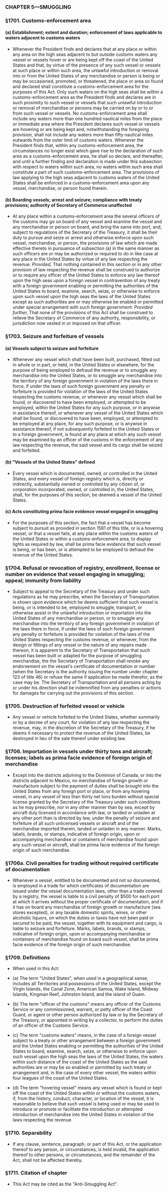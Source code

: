### **CHAPTER 5—SMUGGLING**

### §1701. Customs-enforcement area
#### (a) Establishment; extent and duration; enforcement of laws applicable to waters adjacent to customs waters
* Whenever the President finds and declares that at any place or within any area on the high seas adjacent to but outside customs waters any vessel or vessels hover or are being kept off the coast of the United States and that, by virtue of the presence of any such vessel or vessels at such place or within such area, the unlawful introduction or removal into or from the United States of any merchandise or person is being or may be occasioned, promoted, or threatened, the place or area so found and declared shall constitute a customs-enforcement area for the purposes of this Act. Only such waters on the high seas shall be within a customs-enforcement area as the President finds and declares are in such proximity to such vessel or vessels that such unlawful introduction or removal of merchandise or persons may be carried on by or to or from such vessel or vessels. No customs-enforcement area shall include any waters more than one hundred nautical miles from the place or immediate area where the President declares such vessel or vessels are hovering or are being kept and, notwithstanding the foregoing provision, shall not include any waters more than fifty nautical miles outwards from the outer limit of customs waters. Whenever the President finds that, within any customs-enforcement area, the circumstances no longer exist which gave rise to the declaration of such area as a customs-enforcement area, he shall so declare, and thereafter, and until a further finding and declaration is made under this subsection with respect to waters within such area, no waters within such area shall constitute a part of such customs-enforcement area. The provisions of law applying to the high seas adjacent to customs waters of the United States shall be enforced in a customs-enforcement area upon any vessel, merchandise, or person found therein.

#### (b) Boarding vessels; arrest and seizure; compliance with treaty provisions; authority of Secretary of Commerce unaffected
* At any place within a customs-enforcement area the several officers of the customs may go on board of any vessel and examine the vessel and any merchandise or person on board, and bring the same into port, and, subject to regulations of the Secretary of the Treasury, it shall be their duty to pursue and seize or arrest and otherwise enforce upon such vessel, merchandise, or person, the provisions of law which are made effective thereto in pursuance of subsection (a) in the same manner as such officers are or may be authorized or required to do in like case at any place in the United States by virtue of any law respecting the revenue: _Provided,_ That nothing contained in this section or in any other provision of law respecting the revenue shall be construed to authorize or to require any officer of the United States to enforce any law thereof upon the high seas upon a foreign vessel in contravention of any treaty with a foreign government enabling or permitting the authorities of the United States to board, examine, search, seize, or otherwise to enforce upon such vessel upon the high seas the laws of the United States except as such authorities are or may otherwise be enabled or permitted under special arrangement with such foreign government: _Provided further,_ That none of the provisions of this Act shall be construed to relieve the Secretary of Commerce of any authority, responsibility, or jurisdiction now vested in or imposed on that officer.

### §1703. Seizure and forfeiture of vessels
#### (a) Vessels subject to seizure and forfeiture
* Whenever any vessel which shall have been built, purchased, fitted out in whole or in part, or held, in the United States or elsewhere, for the purpose of being employed to defraud the revenue or to smuggle any merchandise into the United States, or to smuggle any merchandise into the territory of any foreign government in violation of the laws there in force, if under the laws of such foreign government any penalty or forfeiture is provided for violation of the laws of the United States respecting the customs revenue, or whenever any vessel which shall be found, or discovered to have been employed, or attempted to be employed, within the United States for any such purpose, or in anywise in assistance thereof, or whenever any vessel of the United States which shall be found, or discovered to have been, employed, or attempted to be employed at any place, for any such purpose, or is anywise in assistance thereof, if not subsequently forfeited to the United States or to a foreign government, is found at any place at which any such vessel may be examined by an officer of the customs in the enforcement of any law respecting the revenue, the said vessel and its cargo shall be seized and forfeited.

#### (b) "Vessels of the United States" defined
* Every vessel which is documented, owned, or controlled in the United States, and every vessel of foreign registry which is, directly or indirectly, substantially owned or controlled by any citizen of, or corporation incorporated, owned, or controlled in, the United States, shall, for the purposes of this section, be deemed a vessel of the United States.

#### (c) Acts constituting prima facie evidence vessel engaged in smuggling
* For the purposes of this section, the fact that a vessel has become subject to pursuit as provided in section 1581 of this title, or is a hovering vessel, or that a vessel fails, at any place within the customs waters of the United States or within a customs-enforcement area, to display lights as required by law, shall be prima facie evidence that such vessel is being, or has been, or is attempted to be employed to defraud the revenue of the United States.

### §1704. Refusal or revocation of registry, enrollment, license or number on evidence that vessel engaging in smuggling; appeal; immunity from liability
* Subject to appeal to the Secretary of the Treasury and under such regulations as he may prescribe, when the Secretary of Transportation is shown upon evidence which he deems sufficient that such vessel is being, or is intended to be, employed to smuggle, transport, or otherwise assist in the unlawful introduction or importation into the United States of any merchandise or person, or to smuggle any merchandise into the territory of any foreign government in violation of the laws there in force, if under the laws of such foreign government any penalty or forfeiture is provided for violation of the laws of the United States respecting the customs revenue, or whenever, from the design or fittings of any vessel or the nature of any repairs made thereon, it is apparent to the Secretary of Transportation that such vessel has been built or adapted for the purpose of smuggling merchandise, the the Secretary of Transportation shall revoke any endorsement on the vessel's certificate of documentation or number (when the Secretary is the authority issuing the number under chapter 123 of title 46) or refuse the same if application be made therefor, as the case may be. The Secretary of Transportation and all persons acting by or under his direction shall be indemnified from any penalties or actions for damages for carrying out the provisions of this section.

### §1705. Destruction of forfeited vessel or vehicle
* Any vessel or vehicle forfeited to the United States, whether summarily or by a decree of any court, for violation of any law respecting the revenue, may, in the discretion of the Secretary of the Treasury, if he deems it necessary to protect the revenue of the United States, be destroyed in lieu of the sale thereof under existing law.

### §1706. Importation in vessels under thirty tons and aircraft; licenses; labels as prima facie evidence of foreign origin of merchandise
* Except into the districts adjoining to the Dominion of Canada, or into the districts adjacent to Mexico, no merchandise of foreign growth or manufacture subject to the payment of duties shall be brought into the United States from any foreign port or place, or from any hovering vessel, in any vessel of less than thirty net tons burden without special license granted by the Secretary of the Treasury under such conditions as he may prescribe, nor in any other manner than by sea, except by aircraft duly licensed in accordance with law, or landed or unladen at any other port than is directed by law, under the penalty of seizure and forfeiture of all such unlicensed vessels or aircraft and of the merchandise imported therein, landed or unladen in any manner. Marks, labels, brands, or stamps, indicative of foreign origin, upon or accompanying merchandise or containers of merchandise found upon any such vessel or aircraft, shall be prima facie evidence of the foreign origin of such merchandise.

### §1706a. Civil penalties for trading without required certificate of documentation
* Whenever a vessel, entitled to be documented and not so documented, is employed in a trade for which certificates of documentation are issued under the vessel documentation laws, other than a trade covered by a registry, the vessel is liable to a civil penalty of $500 for each port at which it arrives without the proper certificate of documentation, and if it has on board any merchandise of foreign growth or manufacture (sea stores excepted), or any taxable domestic spirits, wines, or other alcoholic liquors, on which the duties or taxes have not been paid or secured to be paid, the vessel, together with its equipment and cargo, is liable to seizure and forfeiture. Marks, labels, brands, or stamps, indicative of foreign origin, upon or accompanying merchandise or containers of merchandise found on board such vessel, shall be prima facie evidence of the foreign origin of such merchandise.

### §1709. Definitions
* When used in this Act:

* (a) The term "United States", when used in a geographical sense, includes all Territories and possessions of the United States, except the Virgin Islands, the Canal Zone, American Samoa, Wake Island, Midway Islands, Kingman Reef, Johnston Island, and the island of Guam.

* (b) The term "officer of the customs" means any officer of the Customs Service or any commissioned, warrant, or petty officer of the Coast Guard, or agent or other person authorized by law or by the Secretary of the Treasury, or appointed in writing by a collector, to perform the duties of an officer of the Customs Service.

* (c) The term "customs waters" means, in the case of a foreign vessel subject to a treaty or other arrangement between a foreign government and the United States enabling or permitting the authorities of the United States to board, examine, search, seize, or otherwise to enforce upon such vessel upon the high seas the laws of the United States, the waters within such distance of the coast of the United States as the said authorities are or may be so enabled or permitted by such treaty or arrangement and, in the case of every other vessel, the waters within four leagues of the coast of the United States.

* (d) The term "hovering vessel" means any vessel which is found or kept off the coast of the United States within or without the customs waters, if, from the history, conduct, character, or location of the vessel, it is reasonable to believe that such vessel is being used or may be used to introduce or promote or facilitate the introduction or attempted introduction of merchandise into the United States in violation of the laws respecting the revenue.

### §1710. Separability
* If any clause, sentence, paragraph, or part of this Act, or the application thereof to any person, or circumstances, is held invalid, the application thereof to other persons, or circumstances, and the remainder of the Act, shall not be affected thereby.

### §1711. Citation of chapter
* This Act may be cited as the "Anti-Smuggling Act".